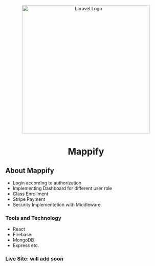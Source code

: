 <p align="center"><a href="#" target="_self"><img src="https://i.ibb.co/S570tRd/360-F-158292937-Z6azf0-Bp9ja0n-SPn96n-XDINpw0-RNto1-J.jpg" width="400" alt="Laravel Logo"></a></p>
<h1 align="center">Mappify</h1>

## About Mappify
* Login according to authorization
* Implementing Dashboard for different user role
* Class Enrollment
* Stripe Payment
* Security Implementetion with Middleware

### Tools and Technology
* React
* Firebase
* MongoDB
* Express etc.

### Live Site: will add soon
